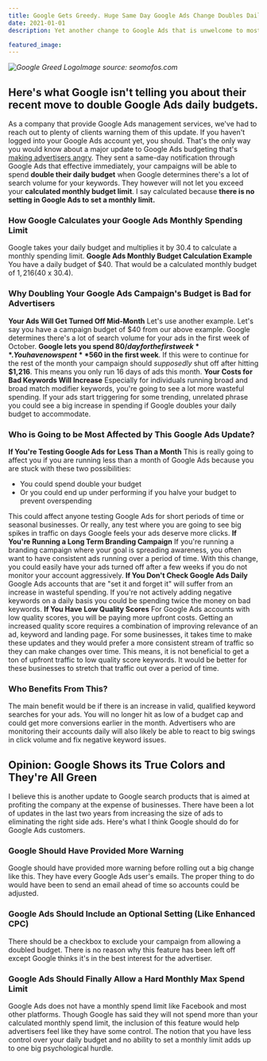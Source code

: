 ```yaml
---
title: Google Gets Greedy. Huge Same Day Google Ads Change Doubles Daily Budget
date: 2021-01-01
description: Yet another change to Google Ads that is unwelcome to most advertisers.

featured_image:
---
```

_![Google Greed Logo](https://www.gaintap.com/wp-content/uploads/2017/10/Google-Greed.jpg)Image source: seomofos.com_

## **Here's what Google isn't telling you about their recent move to double Google Ads daily budgets.**

As a company that provide Google Ads management services, we've had to reach out to plenty of clients warning them of this update. If you haven't logged into your Google Ads account yet, you should. That's the only way you would know about a major update to Google Ads budgeting that's [making advertisers angry](https://www.searchenginejournal.com/google-doubles-adwords-budgets-advertisers-unhappy/217577/). They sent a same-day notification through Google Ads that effective immediately, your campaigns will be able to spend **double their daily budget** when Google determines there's a lot of search volume for your keywords. They however will not let you exceed your **calculated monthly budget limit**. I say calculated because **there is no setting in Google Ads to set a monthly limit.**

### How Google Calculates your Google Ads Monthly Spending Limit

Google takes your daily budget and multiplies it by 30.4 to calculate a monthly spending limit. **Google Ads Monthly Budget Calculation Example** You have a daily budget of $40\. That would be a calculated monthly budget of $1,216 ($40 x 30.4).

### Why Doubling Your Google Ads Campaign's Budget is Bad for Advertisers

**Your Ads Will Get Turned Off Mid-Month** Let's use another example. Let's say you have a campaign budget of $40 from our above example. Google determines there's a lot of search volume for your ads in the first week of October. **Google lets you spend $80 / day for the first week**. You have now spent **$560 in the first week**. If this were to continue for the rest of the month your campaign should _supposedly_ shut off after hitting **$1,216**. This means you only run 16 days of ads this month. **Your Costs for Bad Keywords Will Increase** Especially for individuals running broad and broad match modifier keywords, you're going to see a lot more wasteful spending. If your ads start triggering for some trending, unrelated phrase you could see a big increase in spending if Google doubles your daily budget to accommodate.

### Who is Going to be Most Affected by This Google Ads Update?

**If You're Testing Google Ads for Less Than a Month** This is really going to affect you if you are running less than a month of Google Ads because you are stuck with these two possibilities:

*   You could spend double your budget
*   Or you could end up under performing if you halve your budget to prevent overspending

This could affect anyone testing Google Ads for short periods of time or seasonal businesses. Or really, any test where you are going to see big spikes in traffic on days Google feels your ads deserve more clicks. **If You're Running a Long Term Branding Campaign** If you're running a branding campaign where your goal is spreading awareness, you often want to have consistent ads running over a period of time. With this change, you could easily have your ads turned off after a few weeks if you do not monitor your account aggressively. **If You Don't Check Google Ads Daily** Google Ads accounts that are "set it and forget it" will suffer from an increase in wasteful spending. If you're not actively adding negative keywords on a daily basis you could be spending twice the money on bad keywords. **If You Have Low Quality Scores** For Google Ads accounts with low quality scores, you will be paying more upfront costs. Getting an increased quality score requires a combination of improving relevance of an ad, keyword and landing page. For some businesses, it takes time to make these updates and they would prefer a more consistent stream of traffic so they can make changes over time. This means, it is not beneficial to get a ton of upfront traffic to low quality score keywords. It would be better for these businesses to stretch that traffic out over a period of time.

### Who Benefits From This?

The main benefit would be if there is an increase in valid, qualified keyword searches for your ads. You will no longer hit as low of a budget cap and could get more conversions earlier in the month. Advertisers who are monitoring their accounts daily will also likely be able to react to big swings in click volume and fix negative keyword issues.

## Opinion: Google Shows its True Colors and They're All Green

I believe this is another update to Google search products that is aimed at profiting the company at the expense of businesses. There have been a lot of updates in the last two years from increasing the size of ads to eliminating the right side ads. Here's what I think Google should do for Google Ads customers.

### **Google Should Have Provided More Warning**

Google should have provided more warning before rolling out a big change like this. They have every Google Ads user's emails. The proper thing to do would have been to send an email ahead of time so accounts could be adjusted.

### **Google Ads Should Include an Optional Setting (Like Enhanced CPC)**

There should be a checkbox to exclude your campaign from allowing a doubled budget. There is no reason why this feature has been left off except Google thinks it's in the best interest for the advertiser.

### Google Ads Should Finally Allow a Hard Monthly Max Spend Limit

Google Ads does not have a monthly spend limit like Facebook and most other platforms. Though Google has said they will not spend more than your calculated monthly spend limit, the inclusion of this feature would help advertisers feel like they have some control. The notion that you have less control over your daily budget and no ability to set a monthly limit adds up to one big psychological hurdle.
